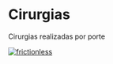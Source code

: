 # Cirurgias
Cirurgias realizadas por porte

[![frictionless](https://github.com/fhemig/Cirurgias/actions/workflows/frictionless.yaml/badge.svg)](https://github.com/fhemig/Cirurgias/actions/workflows/frictionless.yaml)
